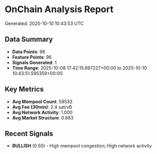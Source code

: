 # OnChain Analysis Report
Generated: 2025-10-10 10:43:53 UTC

## Data Summary
- **Data Points**: 96
- **Feature Points**: 96
- **Signals Generated**: 1
- **Time Range**: 2025-10-08 17:42:15.697227+00:00 to 2025-10-10 10:43:51.595359+00:00

## Key Metrics
- **Avg Mempool Count**: 58532
- **Avg Fee (30min)**: 2.4 sat/vB
- **Avg Network Activity**: 1.000
- **Avg Market Structure**: 0.683

## Recent Signals
- **BULLISH** (0.50) - High mempool congestion; High network activity
